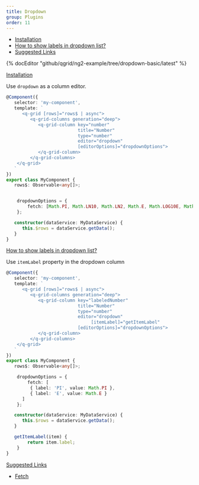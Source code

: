 ```yaml
---
title: Dropdown
group: Plugins
order: 11
---
```

- [Installation](#installation)
- [How to show labels in dropdown list?](#how-to-show-labels-in-dropdown-list?)
- [Suggested Links](#suggested-links)

{% docEditor "github/qgrid/ng2-example/tree/dropdown-basic/latest" %}

<a name="installation" href="#installation">
   Installation
</a>

Use `dropdown` as a column editor.

```typescript
@Component({
   selector: 'my-component',
   template: `
      <q-grid [rows]="rows$ | async">
         <q-grid-columns generation="deep">
            <q-grid-column key="number"
                           title="Number"
                           type="number"
                           editor="dropdown"
                           [editorOptions]="dropdownOptions">
            </q-grid-column>
         </q-grid-columns>
    </q-grid>
   `
})
export class MyComponent {
   rows$: Observable<any[]>;


  	dropdownOptions = {
		fetch: [Math.PI, Math.LN10, Math.LN2, Math.E, Math.LOG10E, Math.LOG2E, Math.SQRT1_2]
	};

   constructor(dataService: MyDataService) {
      this.$rows = dataService.getData();
   }
}
```

<a name="how-to-show-labels-in-dropdown-list" href="#how-to-show-labels-in-dropdown-list">
   How to show labels in dropdown list?
</a>

Use `itemLabel` property in the dropdown column

```typescript
@Component({
   selector: 'my-component',
   template: `
      <q-grid [rows]="rows$ | async">
         <q-grid-columns generation="deep">
            <q-grid-column key="labeledNumber"
                           title="Number"
                           type="number"
                           editor="dropdown"
					            [itemLabel]="getItemLabel"
                           [editorOptions]="dropdownOptions">
            </q-grid-column>
         </q-grid-columns>
    </q-grid>
   `
})
export class MyComponent {
   rows$: Observable<any[]>;

  	dropdownOptions = {
		fetch: [
         { label: 'PI', value: Math.PI }, 
         { label: 'E', value: Math.E }
      ]
	};

   constructor(dataService: MyDataService) {
      this.$rows = dataService.getData();
   }

   getItemLabel(item) {
		return item.label;
	}
}
```

<a name="suggested-links" href="#suggested-links">
   Suggested Links
</a>

* [Fetch](/reference/fetch.html)